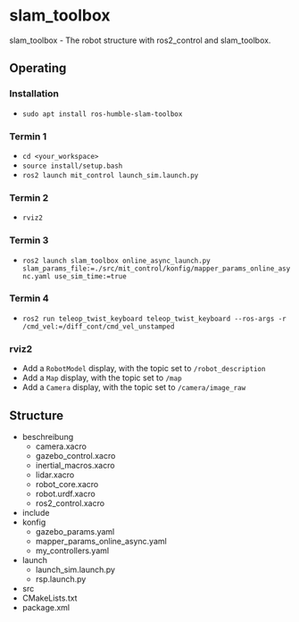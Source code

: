 # slam_toolbox
slam_toolbox - The robot structure with ros2_control and slam_toolbox.<br />
## Operating<br /> 
### Installation
- `sudo apt install ros-humble-slam-toolbox`<br />
### Termin 1
- `cd <your_workspace>`<br />
- `source install/setup.bash`<br />
- `ros2 launch mit_control launch_sim.launch.py`<br />
### Termin 2
- `rviz2`<br />
### Termin 3
- `ros2 launch slam_toolbox online_async_launch.py slam_params_file:=./src/mit_control/konfig/mapper_params_online_async.yaml use_sim_time:=true`<br />
### Termin 4
- `ros2 run teleop_twist_keyboard teleop_twist_keyboard --ros-args -r /cmd_vel:=/diff_cont/cmd_vel_unstamped`<br />
### rviz2
- Add a `RobotModel` display, with the topic set to `/robot_description`<br />
- Add a `Map` display, with the topic set to `/map`<br />
- Add a `Camera` display, with the topic set to `/camera/image_raw`<br />
## Structure<br /> 
- beschreibung<br />
  - camera.xacro<br />
  - gazebo_control.xacro<br />
  - inertial_macros.xacro<br />
  - lidar.xacro<br />
  - robot_core.xacro<br />
  - robot.urdf.xacro<br />
  - ros2_control.xacro<br />
- include<br />
- konfig<br />
  - gazebo_params.yaml<br/>
  - mapper_params_online_async.yaml<br/>
  - my_controllers.yaml<br />
- launch<br />
  - launch_sim.launch.py<br />
  - rsp.launch.py<br />
- src<br />
- CMakeLists.txt<br />
- package.xml<br />
